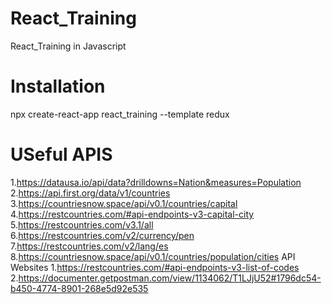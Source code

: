 # React_Training
React_Training in Javascript

# Installation
npx create-react-app react_training --template redux

# USeful APIS
1.https://datausa.io/api/data?drilldowns=Nation&measures=Population
2.https://api.first.org/data/v1/countries
3.https://countriesnow.space/api/v0.1/countries/capital
4.https://restcountries.com/#api-endpoints-v3-capital-city
5.https://restcountries.com/v3.1/all
6.https://restcountries.com/v2/currency/pen
7.https://restcountries.com/v2/lang/es
8.https://countriesnow.space/api/v0.1/countries/population/cities
API Websites
1.https://restcountries.com/#api-endpoints-v3-list-of-codes
2.https://documenter.getpostman.com/view/1134062/T1LJjU52#1796dc54-b450-4774-8901-268e5d92e535